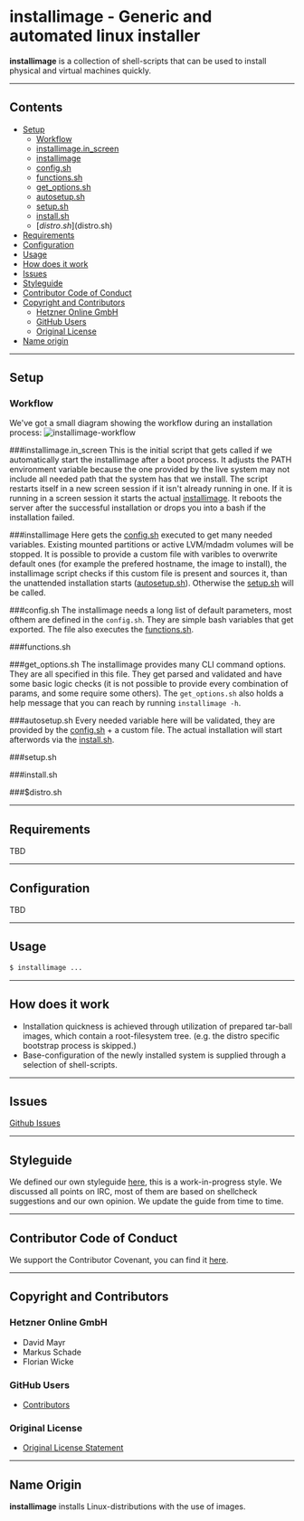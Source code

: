 # installimage - Generic and automated linux installer

**installimage** is a collection of shell-scripts that can be used to install physical and virtual machines quickly.

---

## Contents
+ [Setup](#setup)
    - [Workflow](#workflow)
    - [installimage.in_screen](#installimage.in_screen)
    - [installimage](#installimage)
    - [config.sh](#config.sh)
    - [functions.sh](#functions.sh)
    - [get_options.sh](#get_options.sh)
    - [autosetup.sh](#autosetup.sh)
    - [setup.sh](setup.sh)
    - [install.sh](#install.sh)
    - [$distro.sh]($distro.sh)
+ [Requirements](#requirements)
+ [Configuration](#configuration)
+ [Usage](#usage)
+ [How does it work](#how-does-it-work)
+ [Issues](#issues)
+ [Styleguide](#styleguide)
+ [Contributor Code of Conduct](#contributor-code-of-conduct)
+ [Copyright and Contributors](#copyright-and-contributors)
    - [Hetzner Online GmbH](#hetzner-online-gmbh)
    - [GitHub Users](#github-users)
    - [Original License](#original-license)
+ [Name origin](#name-origin)

---

## Setup
### Workflow
We've got a small diagram showing the workflow during an installation process:
![installimage-workflow](https://rawgit.com/virtapi/installimage/master/installimage-workflow.svg)

###installimage.in_screen
This is the initial script that gets called if we automatically start the installimage after a boot process. It adjusts the PATH environment variable because the one provided by the live system may not include all needed path that the system has that we install. The script restarts itself in a new screen session if it isn't already running in one. If it is running in a screen session it starts the actual [installimage](#installimage). It reboots the server after the successful installation or drops you into a bash if the installation failed.

###installimage
Here gets the [config.sh](#config.sh) executed to get many needed variables. Existing mounted partitions or active LVM/mdadm volumes will be stopped. It is possible to provide a custom file with varibles to overwrite default ones (for example the prefered hostname, the image to install), the installimage script checks if this custom file is present and sources it, than the unattended installation starts ([autosetup.sh](#autosetup.sh)). Otherwise the [setup.sh](setup.sh) will be called.

###config.sh
The installimage needs a long list of default parameters, most ofthem are defined in the `config.sh`. They are simple bash variables that get exported. The file also executes the [functions.sh](#functions.sh).

###functions.sh


###get_options.sh
The installimage provides many CLI command options. They are all specified in this file. They get parsed and validated and have some basic logic checks (it is not possible to provide every combination of params, and some require some others). The `get_options.sh` also holds a help message that you can reach by running `installimage -h`.

###autosetup.sh
Every needed variable here will be validated, they are provided by the [config.sh](#config.sh) + a custom file. The actual installation will start afterwords via the [install.sh](#install.sh).

###setup.sh

###install.sh

###$distro.sh

---

## Requirements
TBD

---

## Configuration
TBD

---


## Usage
```bash
$ installimage ...
```

---

## How does it work
* Installation quickness is achieved through utilization of prepared tar-ball images, which contain a root-filesystem tree. (e.g. the distro specific bootstrap process is skipped.)
* Base-configuration of the newly installed system is supplied through a selection of shell-scripts.

---

## Issues
[Github Issues](https://www.github.com/virtapi/installimage/issues)

---

## Styleguide
We defined our own styleguide [here](styleguide-bash.md), this is a work-in-progress style. We discussed all points on IRC, most of them are based on shellcheck suggestions and our own opinion. We update the guide from time to time.

---

## Contributor Code of Conduct
We support the Contributor Covenant, you can find it [here](code_of_conduct.md).

---

## Copyright and Contributors
### Hetzner Online GmbH
* David Mayr
* Markus Schade
* Florian Wicke

### GitHub Users
* [Contributors](https://github.com/virtapi/installimage/graphs/contributors)

### Original License
* [Original License Statement](http://wiki.hetzner.de/index.php/Installimage/en#Who_is_the_author_of_the_script.3F_Can_I_use_it_freely.3F)

---

## Name Origin
**installimage** installs Linux-distributions with the use of images.
